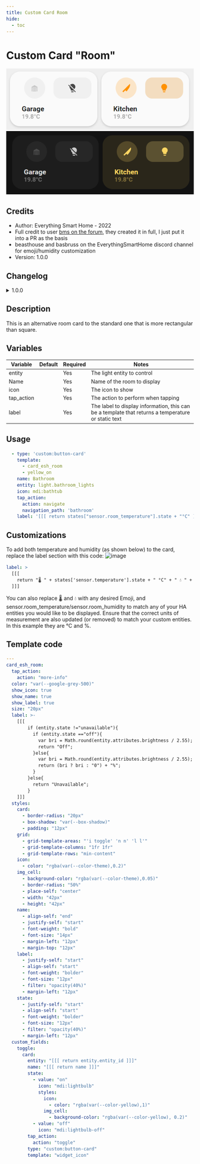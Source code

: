 ```yaml
---
title: Custom Card Room
hide:
  - toc
---
```

<!-- markdownlint-disable MD046 -->

# Custom Card "Room"

![example-image-light](../../docs/assets/img/custom_card_esh_room_light.png)
![example-image-dark](../../docs/assets/img/custom_card_esh_room_dark.png)

## Credits

- Author: Everything Smart Home - 2022
- Full credit to user [bms on the forum](https://community.home-assistant.io/t/lovelace-ui-minimalist/322687/192), they created it in full, I just put it into a PR as the basis
- beasthouse and basbruss on the EverythingSmartHome discord channel for emoji/humidity customization
- Version: 1.0.0

## Changelog

<details>
<summary>1.0.0</summary>
Initial release
</details>

## Description

This is an alternative room card to the standard one that is more rectangular than square.

## Variables

| Variable | Default | Required         | Notes             |
|----------|---------|------------------|-------------------|
| entity   |         | Yes | The light entity to control |
| Name   |         | Yes | Name of the room to display |
| icon  |    | Yes | The icon to show |
| tap_action  |      | Yes | The action to perform when tapping |
| label  |      | Yes | The label to display information, this can be a template that returns a temperature or static text |

## Usage

```yaml
  - type: 'custom:button-card'
    template:
      - card_esh_room
      - yellow_on
    name: Bathroom
    entity: light.bathroom_lights
    icon: mdi:bathtub
    tap_action:
      action: navigate
      navigation_path: 'bathroom'
    label: '[[[ return states["sensor.room_temperature"].state + "°C" ]]]'
```

## Customizations

To add both temperature and humidity (as shown below) to the card, replace the label section with this code:
![image](https://user-images.githubusercontent.com/51805396/170957237-4025b2c0-2532-49e6-a908-d45c1f7a0728.png)

```yaml
label: >
  [[[
    return "🌡️ " + states['sensor.temperature'].state + " °C" + " 💧 " + states['sensor.humidity'].state + " %"
  ]]]
```

You can also replace 🌡️ and 💧 with any desired Emoji, and sensor.room_temperature/sensor.room_humidity to match any of your HA entities you would like to be displayed. Ensure that the correct units of measurement are also updated (or removed) to match your custom entities. In this example they are °C and %.

## Template code

```yaml
---
card_esh_room:
  tap_action:
    action: "more-info"
  color: "var(--google-grey-500)"
  show_icon: true
  show_name: true
  show_label: true
  size: "20px"
  label: >-
    [[[
        if (entity.state !="unavailable"){
          if (entity.state =="off"){
            var bri = Math.round(entity.attributes.brightness / 2.55);
            return "Off";
          }else{
            var bri = Math.round(entity.attributes.brightness / 2.55);
            return (bri ? bri : "0") + "%";
          }
        }else{
          return "Unavailable";
        }
    ]]]
  styles:
    card:
      - border-radius: "20px"
      - box-shadow: "var(--box-shadow)"
      - padding: "12px"
    grid:
      - grid-template-areas: "'i toggle' 'n n' 'l l'"
      - grid-template-columns: "1fr 1fr"
      - grid-template-rows: "min-content"
    icon:
      - color: "rgba(var(--color-theme),0.2)"
    img_cell:
      - background-color: "rgba(var(--color-theme),0.05)"
      - border-radius: "50%"
      - place-self: "center"
      - width: "42px"
      - height: "42px"
    name:
      - align-self: "end"
      - justify-self: "start"
      - font-weight: "bold"
      - font-size: "14px"
      - margin-left: "12px"
      - margin-top: "12px"
    label:
      - justify-self: "start"
      - align-self: "start"
      - font-weight: "bolder"
      - font-size: "12px"
      - filter: "opacity(40%)"
      - margin-left: "12px"
    state:
      - justify-self: "start"
      - align-self: "start"
      - font-weight: "bolder"
      - font-size: "12px"
      - filter: "opacity(40%)"
      - margin-left: "12px"
  custom_fields:
    toggle:
      card:
        entity: "[[[ return entity.entity_id ]]]"
        name: "[[[ return name ]]]"
        state:
          - value: "on"
            icon: "mdi:lightbulb"
            styles:
              icon:
                - color: "rgba(var(--color-yellow),1)"
              img_cell:
                - background-color: "rgba(var(--color-yellow), 0.2)"
          - value: "off"
            icon: "mdi:lightbulb-off"
        tap_action:
          action: "toggle"
        type: "custom:button-card"
        template: "widget_icon"
```
